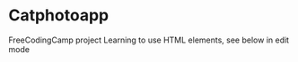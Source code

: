 # Catphotoapp
FreeCodingCamp project
Learning to use HTML elements, see below in edit mode

<!--<p></p>
<id></id>
<class></class>


<title>Title</title>
<html lang="en">
<body></body>
<h1></h1>through <h6></h6>
<section></section>
<main></main>
<head></head>
<meta>
<ol></ol>
<ul></ul>
<buttom></buttom>
<footer></footer>
<img>
<a></a>
<a href="link">Link words</a> 
<a target="_blank" href="www.link.com">The Link</a>
<figure></figure>
-->
